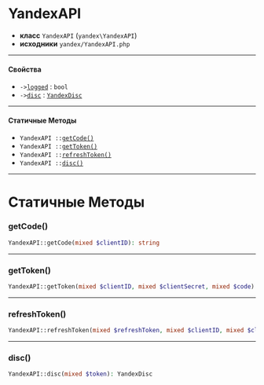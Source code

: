 # YandexAPI

- **класс** `YandexAPI` (`yandex\YandexAPI`)
- **исходники** `yandex/YandexAPI.php`

---

#### Свойства

- `->`[`logged`](#prop-logged) : `bool`
- `->`[`disc`](#prop-disc) : [`YandexDisc`](https://github.com/silentdeath76/jphp-yandex-disc/blob/master/api-docs/classes/yandex/api/YandexDisc.ru.md)

---

#### Статичные Методы

- `YandexAPI ::`[`getCode()`](#method-getcode)
- `YandexAPI ::`[`getToken()`](#method-gettoken)
- `YandexAPI ::`[`refreshToken()`](#method-refreshtoken)
- `YandexAPI ::`[`disc()`](#method-disc)

---
# Статичные Методы

<a name="method-getcode"></a>

### getCode()
```php
YandexAPI::getCode(mixed $clientID): string
```

---

<a name="method-gettoken"></a>

### getToken()
```php
YandexAPI::getToken(mixed $clientID, mixed $clientSecret, mixed $code): TokenDTO
```

---

<a name="method-refreshtoken"></a>

### refreshToken()
```php
YandexAPI::refreshToken(mixed $refreshToken, mixed $clientID, mixed $clientSecret): TokenDTO
```

---

<a name="method-disc"></a>

### disc()
```php
YandexAPI::disc(mixed $token): YandexDisc
```